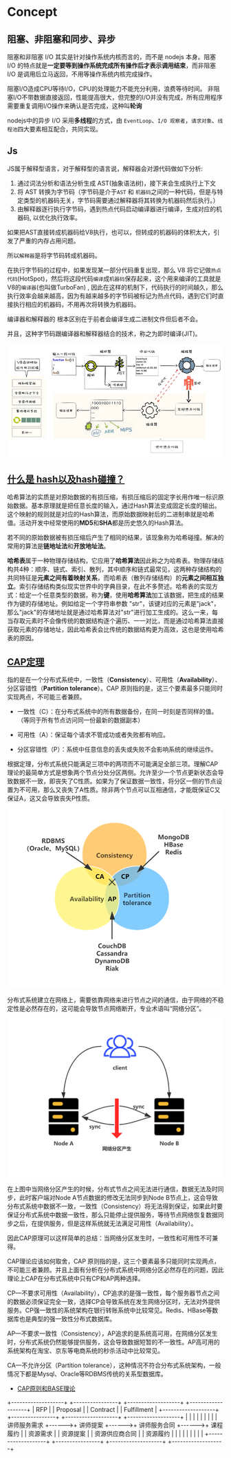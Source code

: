 # Concept

## 阻塞、非阻塞和同步、异步


阻塞和非阻塞 I/O 其实是针对操作系统内核而言的，而不是 nodejs 本身。阻塞 I/O 的特点就是**一定要等到操作系统完成所有操作后才表示调用结束**，而非阻塞 I/O 是调用后立马返回，不用等操作系统内核完成操作。

阻塞I/O造成CPU等待I/O，CPU的处理能力不能充分利用，浪费等待时间。
非阻塞I/O不带数据直接返回，性能提高很大，但完整的I/O并没有完成，所有应用程序需要重复调用I/O操作来确认是否完成，这种叫**轮询**

nodejs中的异步 I/O 采用**多线程**的方式，由 `EventLoop`、`I/O 观察者`，`请求对象`、`线程池`四大要素相互配合，共同实现。


## Js

JS属于解释型语言，对于解释型的语言说，解释器会对源代码做如下分析:

1. 通过词法分析和语法分析生成 AST(抽象语法树)，接下来会生成执行上下文
2. 将 AST 转换为字节码（字节码是介于`AST` 和 `机器码`之间的一种代码，但是与特定类型的机器码无关，字节码需要通过解释器将其转换为机器码然后执行。）
3. 由解释器逐行执行字节码，遇到热点代码启动编译器进行编译，生成对应的机器码, 以优化执行效率。

如果把AST直接转成机器码给V8执行，也可以，但转成的机器码的体积太大，引发了严重的内存占用问题。

所以`解释器`是将字节码转成机器码。

在执行字节码的过程中，如果发现某一部分代码重复出现，那么 V8 将它记做`热点代码`(HotSpot)，然后将这段代码`编译`成`机器码`保存起来，这个用来编译的工具就是V8的`编译器`(也叫做TurboFan) , 因此在这样的机制下，代码执行的时间越久，那么执行效率会越来越高，因为有越来越多的字节码被标记为热点代码，遇到它们时直接执行相应的机器码，不用再次将转换为机器码。

编译器和解释器的 根本区别在于前者会编译生成二进制文件但后者不会。

并且，这种字节码跟编译器和解释器结合的技术，称之为即时编译(JIT)。

![](../image/howJSRun.png)

## [什么是 hash以及hash碰撞？](https://www.zhihu.com/question/26762707/answer/890181997)

哈希算法的实质是对原始数据的有损压缩，有损压缩后的固定字长用作唯一标识原始数据。基本原理就是把任意长度的输入，通过Hash算法变成固定长度的输出。这个映射的规则就是对应的Hash算法，而原始数据映射后的二进制串就是哈希值。活动开发中经常使用的**MD5**和**SHA**都是历史悠久的Hash算法。

若不同的原始数据被有损压缩后产生了相同的结果，该现象称为哈希碰撞。解决的常用的算法是**链地址法**和**开放地址法**。

**哈希表**属于一种物理存储结构，它应用了**哈希算法**因此称之为哈希表。物理存储结构共4种：顺序、链式、索引、散列，其中顺序和链式最常见，这两种存储结构的共同特征是**元素之间有着映射关系**，而哈希表（散列存储结构）的**元素之间相互独立**。索引存储结构类似现实世界中的字典目录，在此不多赘述。哈希表的实现方式：给定一个任意类型的数据，称为**键**，使用**哈希算法**加工该数据，把生成的结果作为键的存储地址。例如给定一个字符串参数 "str"，该键对应的元素是"jack"，那么"jack"的存储地址就是通过哈希算法对"str"进行加工生成的。这么一来，每当存取元素时不会像传统的数据结构逐个遍历、一一对比，而是通过哈希算法直接获取元素的存储地址，因此哈希表会比传统的数据结构更为高效，这也是使用哈希表的原因。


## [CAP定理](https://zh.wikipedia.org/wiki/CAP%E5%AE%9A%E7%90%86)

指的是在一个分布式系统中，一致性（**Consistency**）、可用性（**Availability**）、分区容错性（**Partition tolerance**）。CAP 原则指的是，这三个要素最多只能同时实现两点，不可能三者兼顾。

- 一致性（C）：在分布式系统中的所有数据备份，在同一时刻是否同样的值。（等同于所有节点访问同一份最新的数据副本）

- 可用性（A）：保证每个请求不管成功或者失败都有响应。

- 分区容错性（P）：系统中任意信息的丢失或失败不会影响系统的继续运作。

根据定理，分布式系统只能满足三项中的两项而不可能满足全部三项。理解CAP理论的最简单方式是想象两个节点分处分区两侧。允许至少一个节点更新状态会导致数据不一致，即丧失了C性质。如果为了保证数据一致性，将分区一侧的节点设置为不可用，那么又丧失了A性质。除非两个节点可以互相通信，才能既保证C又保证A，这又会导致丧失P性质。



![](./image/cap.png)

  分布式系统建立在网络上，需要依靠网络来进行节点之间的通信，由于网络的不稳定性是必然存在的，这可能会导致节点网络断开，专业术语叫“网络分区”。

![](./image/network_Partition.png)


在上图中当网络分区产生的时候，分布式节点之间无法进行通信，数据无法及时同步，此时客户端对Node A节点数据的修改无法同步到Node B节点上，这会导致分布式系统中数据不一致，一致性（Consistency）将无法得到保证，如果此时要保证分布式系统中数据一致性，那么只能停止提供服务，等待节点网络恢复数据同步之后，在提供服务，但是这样系统就无法满足可用性（Availability）。

因此CAP原理可以这样简单的总结：当网络分区发生时，一致性和可用性不可兼得。

CAP理论应该如何取舍，CAP 原则指的是，这三个要素最多只能同时实现两点，不可能三者兼顾。并且上面有分析在分布式系统中网络分区必然存在的问题，因此理论上CAP在分布式系统中只有CP和AP两种选择。

CP—不要求可用性（Availability），CP追求的是强一致性，每个服务器节点之间的数据必须保证完全一致，选择CP会导致系统在发生网络分区时，无法对外提供服务。CP强一致性的系统架构在银行转账系统中比较常见。Redis、HBase等数据库也是典型的强一致性分布式数据库。

AP—不要求一致性（Consistency），AP追求的是系统高可用，在网络分区发生时，分布式系统仍然能够提供服务，这会导致数据短暂的不一致性。AP高可用的系统架构在淘宝、京东等电商系统的秒杀活动中比较常见。

CA—不允许分区（Partition tolerance），这种情况不符合分布式系统架构，一般情况下都是Mysql、Oracle等RDBMS传统的关系型数据库。

- [CAP原则和BASE理论](https://note.dolyw.com/distributed/00-CAP-BASE.html#_1-%E9%97%AE%E9%A2%98%E7%9A%84%E6%8F%90%E5%87%BA)

+-------------------+       +----------------+       +-------------------+       +-------------------+
|       RFP         |       |    Proposal    |       |      Contract     |       |    Fulfillment    |
+-------------------+       +----------------+       +-------------------+       +-------------------+
|                   |       |                |       |                   |       |                   |
|  讲师服务需求      +------>+   讲师提案      +------>+  讲师服务合同     +------>+   课程履约         |
|  资源需求           |       |      资源提案   |       |   资源供应商合同  |       |   资源履约         |
|                   |       |                |       |                   |       |                   |
+-------------------+       +----------------+       +-------------------+       +-------------------+

